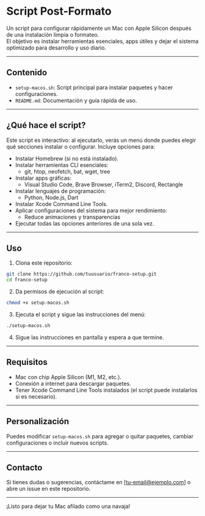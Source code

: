 # Script Post-Formato 

Un script para configurar rápidamente un Mac con Apple Silicon después de una instalación limpia o formateo.  
El objetivo es instalar herramientas esenciales, apps útiles y dejar el sistema optimizado para desarrollo y uso diario.

---

## Contenido

- `setup-macos.sh`: Script principal para instalar paquetes y hacer configuraciones.
- `README.md`: Documentación y guía rápida de uso.

---

## ¿Qué hace el script?

Este script es interactivo: al ejecutarlo, verás un menú donde puedes elegir qué secciones instalar o configurar. Incluye opciones para:

- Instalar Homebrew (si no está instalado).
- Instalar herramientas CLI esenciales:
  - git, htop, neofetch, bat, wget, tree
- Instalar apps gráficas:
  - Visual Studio Code, Brave Browser, iTerm2, Discord, Rectangle
- Instalar lenguajes de programación:
  - Python, Node.js, Dart
- Instalar Xcode Command Line Tools.
- Aplicar configuraciones del sistema para mejor rendimiento:
  - Reduce animaciones y transparencias
- Ejecutar todas las opciones anteriores de una sola vez.

---

## Uso

1. Clona este repositorio:

```bash
git clone https://github.com/tuusuario/franco-setup.git
cd franco-setup
```

2. Da permisos de ejecución al script:

```bash
chmod +x setup-macos.sh
```

3. Ejecuta el script y sigue las instrucciones del menú:

```bash
./setup-macos.sh
```

4. Sigue las instrucciones en pantalla y espera a que termine.

---

## Requisitos

- Mac con chip Apple Silicon (M1, M2, etc.).
- Conexión a internet para descargar paquetes.
- Tener Xcode Command Line Tools instalados (el script puede instalarlos si es necesario).

---

## Personalización

Puedes modificar `setup-macos.sh` para agregar o quitar paquetes, cambiar configuraciones o incluir nuevos scripts.

---

## Contacto

Si tienes dudas o sugerencias, contáctame en [tu-email@ejemplo.com] o abre un issue en este repositorio.

---

¡Listo para dejar tu Mac afilado como una navaja!
